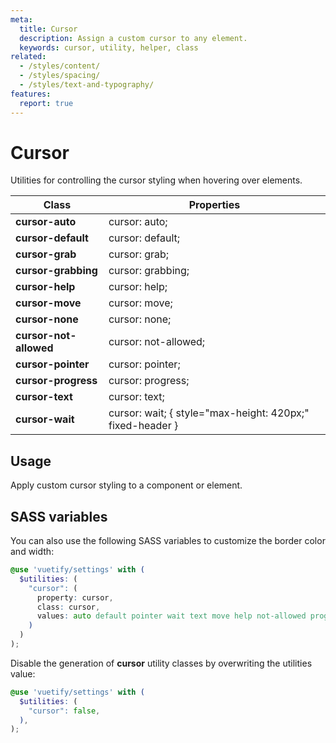 ```yaml
---
meta:
  title: Cursor
  description: Assign a custom cursor to any element.
  keywords: cursor, utility, helper, class
related:
  - /styles/content/
  - /styles/spacing/
  - /styles/text-and-typography/
features:
  report: true
---
```


# Cursor

Utilities for controlling the cursor styling when hovering over elements.

<PageFeatures />

| Class | Properties |
| - | - |
| **cursor-auto** | cursor: auto; |
| **cursor-default** | cursor: default; |
| **cursor-grab** | cursor: grab; |
| **cursor-grabbing** | cursor: grabbing; |
| **cursor-help** | cursor: help; |
| **cursor-move** | cursor: move; |
| **cursor-none** | cursor: none; |
| **cursor-not-allowed** | cursor: not-allowed; |
| **cursor-pointer** | cursor: pointer; |
| **cursor-progress** | cursor: progress; |
| **cursor-text** | cursor: text; |
| **cursor-wait** | cursor: wait; { style="max-height: 420px;" fixed-header } |

<PromotedEntry />

## Usage

Apply custom cursor styling to a component or element.

<ExamplesExample file="cursor/usage" />

## SASS variables

You can also use the following SASS variables to customize the border color and width:

```scss { resource="src/styles/settings.scss" }
@use 'vuetify/settings' with (
  $utilities: (
    "cursor": (
      property: cursor,
      class: cursor,
      values: auto default pointer wait text move help not-allowed progress grab grabbing none
    )
  )
);
```

Disable the generation of **cursor** utility classes by overwriting the utilities value:

```scss { resource="src/styles/settings.scss" }
@use 'vuetify/settings' with (
  $utilities: (
    "cursor": false,
  ),
);
```
